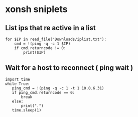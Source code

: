 # xonsh sniplets

## List ips that re active in a list
```
for $IP in read_file("Downloads/iplist.txt"):
    cmd = !(ping -q -c 1 $IP)
    if cmd.returncode != 0:
        print($IP)

```


## Wait for a host to reconnect ( ping wait )
```
import time
while True:
   ping_cmd = !(ping -q -c 1 -t 1 10.0.6.31)
   if ping_cmd.returncode == 0:
       break
   else:
       print(".")
   time.sleep(1)
```
